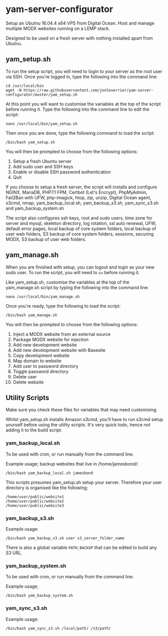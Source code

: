 # yam-server-configurator
Setup an Ubutnu 16.04.4 x64 VPS from Digital Ocean. Host and manage multiple MODX websites running on a LEMP stack.

Designed to be used on a fresh server with nothing installed apart from Ubutnu.

## yam_setup.sh

To run the setup script, you will need to login to your server as the root user via SSH. Once you're logged in, type the following into the command line:

```
cd /usr/local/bin
wget -N https://raw.githubusercontent.com/jonleverrier/yam-server-configurator/master/yam_setup.sh
```

At this point you will want to customise the variables at the top of the script before running it. Type the following into the command line to edit the script:
```
nano /usr/local/bin/yam_setup.sh
```

Then once you are done, type the following command to load the script:
```
/bin/bash yam_setup.sh
```
You will then be prompted to choose from the following options:
1. Setup a fresh Ubuntu server
2. Add sudo user and SSH keys
3. Enable or disable SSH password authentication
4. Quit

If you choose to setup a fresh server, the script will installs and configure NGINX, MariaDB, PHP7.1 FPM, Certbot (Let's Encrypt), PhpMyAdmin, Fail2Ban with UFW, php-imagick, htop, zip, unzip, Digital Ocean agent, s3cmd, nmap, yam_backup_local.sh, yam_backup_s3.sh, yam_sync_s3.sh and yam_backup_system.sh

The script also configures ssh keys, root and sudo users, time zone for server and mysql, skeleton directory,
log rotation, ssl auto renewal, UFW, default error pages, local backup of core system folders, local backup of user web folders, S3 backup of core system folders, sessions, securing MODX, S3 backup of user web folders.

## yam_manage.sh

When you are finished with setup, you can logout and login as your new sudo user. To run the script, you will need to `su` before running it.

Like yam_setup.sh, customise the variables at the top of the yam_manage.sh script by typing the following into the command line:
```
nano /usr/local/bin/yam_manage.sh
```
Once you're ready, type the following to load the script:

```
/bin/bash yam_manage.sh
```
You will then be prompted to choose from the following options:
1. Inject a MODX website from an external source
2. Package MODX website for injection
3. Add new development website
4. Add new development website with Basesite
5. Copy development website
6. Map domain to website
7. Add user to password directory
8. Toggle password directory
9. Delete user
10. Delete website

## Utility Scripts

Make sure you check these files for variables that may need customising.

Whilst yam_setup.sh installs Amazon s3cmd, you'll have to run s3cmd setup yourself before using the utility scripts. It's very quick todo, hence not adding it to the build script.

### yam_backup_local.sh

To be used with cron, or run manually from the command line.

Example usage; backup websites that live in /home/jamesbond/:
```
/bin/bash yam_backup_local.sh jamesbond
```

This scripts presumes yam_setup.sh setup your server. Therefore your user directory is organised like the following;
```
/home/user/public/website1
/home/user/public/website2
/home/user/public/website3
```

### yam_backup_s3.sh

Example usage:
```
/bin/bash yam_backup_s3.sh user s3_server_folder_name
```
There is also a global variable `PATH_BACKUP` that can be edited to build any
S3 URL.

### yam_backup_system.sh

To be used with cron, or run manually from the command line.

Example usage;
```
/bin/bash yam_backup_system.sh
```

### yam_sync_s3.sh
Example usage:
```
/bin/bash yam_sync_s3.sh /local/path/ /s3/path/
```
